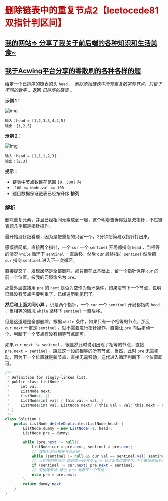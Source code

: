 # <font color="bb000">删除链表中的重复节点2【leetocede81 双指针判区间】</font>

## [我的网站=> 分享了我关于前后端的各种知识和生活美食~](https://www.fanxy.cloud)

## [我于Acwing平台分享的零散刷的各种各样的题](https://www.acwing.com/blog/content/33005/) 

给定一个已排序的链表的头 `head` ， *删除原始链表中所有重复数字的节点，只留下不同的数字* 。返回 *已排序的链表* 。

 

**示例 1：**

![img](https://assets.leetcode.com/uploads/2021/01/04/linkedlist1.jpg)

```
输入：head = [1,2,3,3,4,4,5]
输出：[1,2,5]
```

**示例 2：**

![img](https://assets.leetcode.com/uploads/2021/01/04/linkedlist2.jpg)

```
输入：head = [1,1,1,2,3]
输出：[2,3]
```

 

**提示：**

- 链表中节点数目在范围 `[0, 300]` 内
- `-100 <= Node.val <= 100`
- 题目数据保证链表已经按升序 **排列**



### 解析

删除重复元素，并且已经相同元素放到一起，这个明着告诉你就是双指针，不过链表题几乎都是指针操作。

最开始没仔细看题，因为是把重复的只留一个，2分钟把简易双指针打出来。

感慨很简单，直接两个指针，一个 `cur` 一个 `sentinel` 开局都指向 `head` ，当相等的情况 `while` 循环下 `sentinel` 一直后移，然后 cur 最终指向 `sentinel` 然后把 `cur` 指向 `sentinel` 进入下一次循环。

直接提交了，发现居然是全部删除，那只能在此基础上，留一个指针保存 `cur` 的前一个位置。按我的习惯命名为 `pre`。

那最外层直接用 `pre` 的 `next` 是否为空作为循环条件，如果没有下一个节点，说明已经没有节点需要判重了，已经遍历到尾巴了。

**然后和上面大同小异** ，仍是两个指针，一个 `cur` 一个 `sentinel` 开局都指向 `head` ，当相等的情况 `while` 循环下 `sentinel` 一直后移。

但是这道题是全部删除，根据 `while` 条件，如果只有一个相等的节点，那么 `cur.next` 一定是 `sentinel` ，就不需要进行指针操作，直接让 `pre` 向后移动一个，判断下一个节点有没有相等节点即可。

如果 `cur.next != sentinel` ，很显然此时说明出现了相等的节点，直接 `pre.next = sentinel` ，跳过这一段的相等的所有节点，当然，此时 `pre` 无需移动，因为下一个位置就是新节点，直接无需移动，迭代进入循环判断下一个位置即可。

```java
/**
 * Definition for singly-linked list.
 * public class ListNode {
 *     int val;
 *     ListNode next;
 *     ListNode() {}
 *     ListNode(int val) { this.val = val; }
 *     ListNode(int val, ListNode next) { this.val = val; this.next = next; }
 * }
 */
class Solution {
    public ListNode deleteDuplicates(ListNode head) {
        ListNode dummy = new ListNode(-1, head);
        ListNode pre = dummy;

        while (pre.next != null){
            ListNode cur = pre.next, sentinel = pre.next;
            // 双指针划分相等节点区间
            while (sentinel != null && cur.val == sentinel.val) sentinel = sentinel.next;
            // 当存在相等节点 跳过这一段节点 pre 节点无需位置变化 下个循环直接判断新节点
            if (sentinel != cur.next) pre.next = sentinel;
            // 无相等节点 移位 pre 判断下一个节点
            else pre = pre.next;
        } 
        return dummy.next;
    }
}
```

